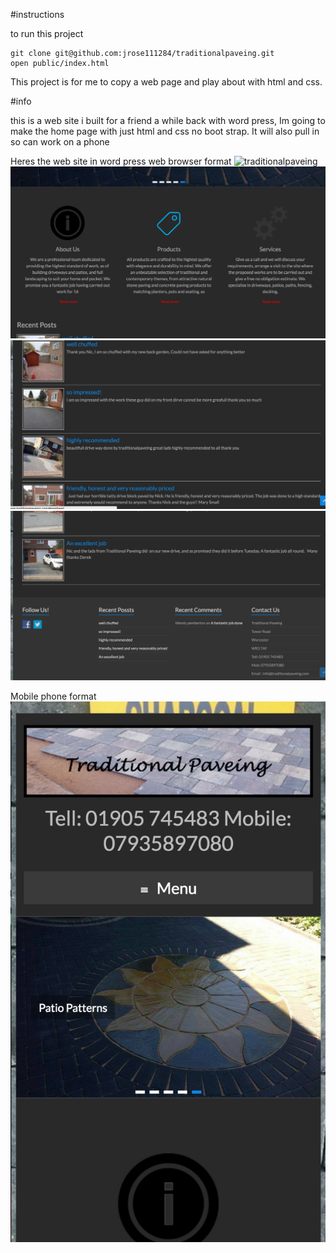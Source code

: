 #instructions

to run this project

```
git clone git@github.com:jrose111284/traditionalpaveing.git
open public/index.html
```
This project is for me to copy a web page and play about with html and css.


#info

this is a web site i built for a friend a while back with word press, Im going to make the home page with just html and css no boot strap. It will also pull in so can work on a phone

Heres the web site in word press web browser format
![traditionalpaveing](public/images/website/part1.png)
![traditionalpaveing](public/images/website/part2.png)
![traditionalpaveing](public/images/website/part3.png)
![traditionalpaveing](public/images/website/part4.png)


Mobile phone format
![traditionalpaveing](public/images/website/phone.png)
